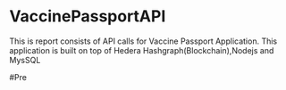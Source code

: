 # VaccinePassportAPI
This is report consists of API calls for Vaccine Passport Application. This application is built on top of Hedera Hashgraph(Blockchain),Nodejs and MysSQL

#Pre
